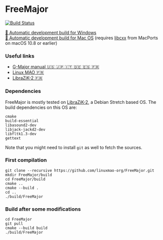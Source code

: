 # FreeMajor

[![Build Status](https://semaphoreci.com/api/v1/jpcima/freemajor/branches/master/badge.svg)](https://semaphoreci.com/jpcima/freemajor)

[:floppy_disk: Automatic development build for Windows](http://jpcima.sdf1.org/software/development/FreeMajor/FreeMajor-dev-win32.zip)  
[:floppy_disk: Automatic development build for Mac OS](http://jpcima.sdf1.org/software/development/FreeMajor/FreeMajor-dev-mac.zip) (requires [libcxx](https://trac.macports.org/wiki/LibcxxOnOlderSystems) from MacPorts on macOS 10.8 or earlier)

### Useful links

- [G-Major manual :us: :jp: :it: :de: :es: :fr:](https://www.tcelectronic.com/Categories/Tcelectronic/Guitar/Effects-Processors/G-MAJOR/p/HE066/Downloads)
- [Linux MAO :fr:](http://linuxmao.org/FreeMajor)
- [LibraZiK-2 :fr:](http://librazik.tuxfamily.org/doc2/logiciels/freemajor)

### Dependencies

FreeMajor is mostly tested on [LibraZiK-2](http://librazik.tuxfamily.org/), a Debian Stretch based OS.
The build dependencies on this OS are:
```
cmake
build-essential
libasound2-dev
libjack-jackd2-dev
libfltk1.3-dev
gettext
```
Note that you might need to install `git` as well to fetch the sources.

### First compilation

```
git clone --recursive https://github.com/linuxmao-org/FreeMajor.git
mkdir FreeMajor/build
cd FreeMajor/build
cmake ..
cmake --build .
cd ..
./build/FreeMajor
```
### Build after some modifications

```
cd FreeMajor
git pull
cmake --build build
./build/FreeMajor
```
